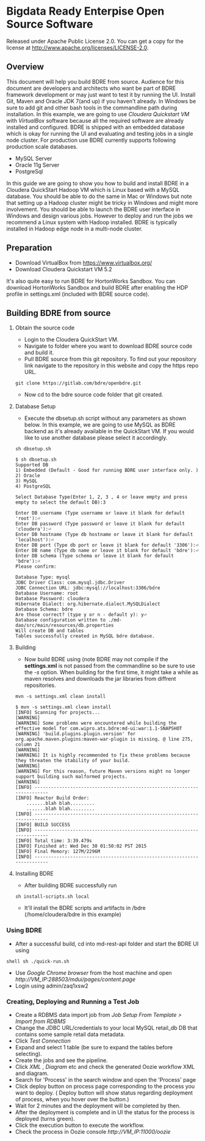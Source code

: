 # Bigdata Ready Enterpise Open Source Software 

Released under Apache Public License 2.0. You can get a copy for the license at http://www.apache.org/licenses/LICENSE-2.0.

## Overview

This document will help you build BDRE from source. Audience for this document are developers and architects who want be part of BDRE framework development or may just want to test it by running the UI. Install Git, Maven and Oracle JDK 7(and up) if you haven't already. In Windows be sure to add git and other bash tools in the commandline path during installation. In this example, we are going to use *Cloudera Quickstart VM* with *VirtualBox* software because all the required software are already installed and configured. BDRE is shipped with an embedded database which is okay for running the UI and evaluating and testing jobs in a single node cluster. For production use BDRE currently supports following production scale databases.

  - MySQL Server
  - Oracle 11g Server
  - PostgreSql

 In this guide we are going to show you how to build and install BDRE in a Cloudera QuickStart Hadoop VM which is Linux based with a MySQL database. You should be able to do the same in Mac or Windows but note that setting up a Hadoop cluster might be tricky in Windows and might more involvement. You should be able to launch the BDRE user interface in Windows and design various jobs. However to deploy and run the jobs we recommend a Linux system with Hadoop installed. BDRE is typically installed in Hadoop edge node in a multi-node cluster.


## Preparation

* Download VirtualBox from https://www.virtualbox.org/
* Download Cloudera Quickstart VM 5.2 

It's also quite easy to run BDRE for HortonWorks Sandbox. You can download HortonWorks Sandbox and build BDRE after enabling the HDP profile in settings.xml (included with BDRE source code). 

## Building BDRE from source

1. Obtain the source code
    * Login to the Cloudera QuickStart VM.
    * Navigate to folder where you want to download BDRE source code and build it.
    * Pull BDRE source from this git repository. To find out your repository link navigate to the repository in this website and copy the https repo URL.

    ```git clone https://gitlab.com/bdre/openbdre.git```
    * Now cd to the bdre source code folder that git created.

2. Database Setup 
    * Execute the dbsetup.sh script without any parameters as shown below. In this example, we are going to use MySQL as BDRE backend as it's already available in the QuickStart VM. If you would like to use another database please select it accordingly.
    
    ```sh dbsetup.sh```
    
    ```shell
    $ sh dbsetup.sh
    Supported DB
    1) Embedded (Default - Good for running BDRE user interface only. )
    2) Oracle
    3) MySQL
    4) PostgreSQL
    
    Select Database Type(Enter 1, 2, 3 , 4 or leave empty and press empty to select the default DB):3
    
    Enter DB username (Type username or leave it blank for default 'root'):⏎
    Enter DB password (Type password or leave it blank for default 'cloudera'):⏎
    Enter DB hostname (Type db hostname or leave it blank for default 'localhost'):⏎
    Enter DB port (Type db port or leave it blank for default '3306'):⏎
    Enter DB name (Type db name or leave it blank for default 'bdre'):⏎
    Enter DB schema (Type schema or leave it blank for default 'bdre'):⏎
    Please confirm:
    
    Database Type: mysql
    JDBC Driver Class: com.mysql.jdbc.Driver
    JDBC Connection URL: jdbc:mysql://localhost:3306/bdre
    Database Username: root
    Database Password: cloudera
    Hibernate Dialect: org.hibernate.dialect.MySQLDialect
    Database Schema: bdre
    Are those correct? (type y or n - default y): y⏎
    Database configuration written to ./md-dao/src/main/resources/db.properties
    Will create DB and tables
    Tables successfully created in MySQL bdre database.
    ```
    
3. Building
    * Now build BDRE using (note BDRE may not compile if the **settings.xml** is not passed from the commandline so be sure to use the *-s* option. When building for the first time, it might take a while as maven resolves and downloads the jar libraries from diffrent repositories.
    
    ```mvn -s settings.xml clean install```
    
    ```shell
    $ mvn -s settings.xml clean install
    [INFO] Scanning for projects...
    [WARNING]
    [WARNING] Some problems were encountered while building the effective model for com.wipro.ats.bdre:md-ui:war:1.1-SNAPSHOT
    [WARNING] 'build.plugins.plugin.version' for org.apache.maven.plugins:maven-war-plugin is missing. @ line 275, column 21
    [WARNING]
    [WARNING] It is highly recommended to fix these problems because they threaten the stability of your build.
    [WARNING]
    [WARNING] For this reason, future Maven versions might no longer support building such malformed projects.
    [WARNING]
    [INFO] ------------------------------------------------------------------------
    [INFO] Reactor Build Order:
        .......blah blah.........
        .......blah blah.........
    [INFO] ------------------------------------------------------------------------
    [INFO] BUILD SUCCESS
    [INFO] ------------------------------------------------------------------------
    [INFO] Total time: 3:39.479s
    [INFO] Finished at: Wed Dec 30 01:50:02 PST 2015
    [INFO] Final Memory: 127M/2296M
    [INFO] ------------------------------------------------------------------------
    ```

4. Installing BDRE
    * After building BDRE successfully run 
    
    ```sh install-scripts.sh local```
    
    * It'll install the BDRE scripts and artifacts in <user home>/bdre (/home/cloudera/bdre in this example)

### Using BDRE

* After a successful build, cd into md-rest-api folder and start the BDRE UI using 

```shell sh ./quick-run.sh```

* Use *Google Chrome browser* from the host machine and open *http://VM_IP:288503/mdui/pages/content.page*
* Login using admin/zaq1xsw2

### Creating, Deploying and Running a Test Job

* Create a RDBMS data import job from *Job Setup From Template > Import from RDBMS*
* Change the JDBC URL/credentials to your local MySQL retail_db DB that contains some sample retail data metadata.
* Click *Test Connection*
* Expand and select 1 table (be sure to expand the tables before selecting).
* Create the jobs and see the pipeline.
* Click *XML* , *Diagram* etc and check the generated Oozie workflow XML and diagram.
* Search for 'Process' in the search window and open the 'Process' page
* Click deploy button on process page corresponding to the process you want to deploy. ( Deploy button will show status regarding deployment of process, when you hover over the button.)
* Wait for 2 minutes and the deployment will be completed by then.
* After the deployment is complete and in UI the status for the process is deployed (turns green).
* Click the execution button to execute the workflow.
* Check the process in Oozie console *http://VM_IP:11000/oozie*


